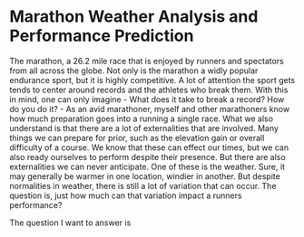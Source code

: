# Marathon Weather Analysis and Performance Prediction

The marathon, a 26.2 mile race that is enjoyed by runners and spectators from all across the globe. Not only is the marathon a widly popular endurance sport, but it is highly competitive. A lot of attention the sport gets tends to center around records and the athletes who break them. With this in mind, one can only imagine - What does it take to break a record? How do you do it? - As an avid marathoner, myself and other marathoners know how much preparation goes into a running a single race. What we also understand is that there are a lot of externalities that are involved. Many things we can prepare for prior, such as the elevation gain or overall difficulty of a course. We know that these can effect our times, but we can also ready ourselves to perform despite their presence. But there are also externalities we can never anticipate. One of these is the weather. Sure, it may generally be warmer in one location, windier in another. But despite normalities in weather, there is still a lot of variation that can occur. The question is, just how much can that variation impact a runners performance?

The question I want to answer is        
